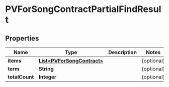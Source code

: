 

# PVForSongContractPartialFindResult

## Properties

Name | Type | Description | Notes
------------ | ------------- | ------------- | -------------
**items** | [**List&lt;PVForSongContract&gt;**](PVForSongContract.md) |  |  [optional]
**term** | **String** |  |  [optional]
**totalCount** | **Integer** |  |  [optional]



